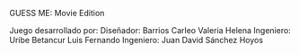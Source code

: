 GUESS ME: Movie Edition

Juego desarrollado por:
Diseñador: Barrios Carleo Valeria Helena
Ingeniero: Uribe Betancur Luis Fernando
Ingeniero: Juan David Sánchez Hoyos